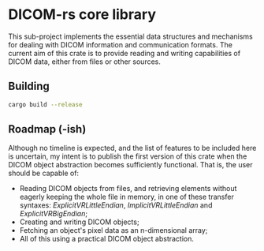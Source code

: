 # DICOM-rs core library

This sub-project implements the essential data structures and mechanisms for dealing with DICOM information and communication formats. The current aim of this crate is to provide reading and writing capabilities of DICOM data, either from files or other sources.

## Building

```bash
cargo build --release
```

## Roadmap (-ish)

Although no timeline is expected, and the list of features to be included here is uncertain, my intent is to publish the first version of this crate when the DICOM object abstraction becomes sufficiently functional. That is, the user should be capable of:

 - Reading DICOM objects from files, and retrieving elements without eagerly keeping the whole file in memory, in one of these transfer syntaxes: _ExplicitVRLittleEndian_, _ImplicitVRLittleEndian_ and _ExplicitVRBigEndian_;
 - Creating and writing DICOM objects;
 - Fetching an object's pixel data as an n-dimensional array;
 - All of this using a practical DICOM object abstraction.
